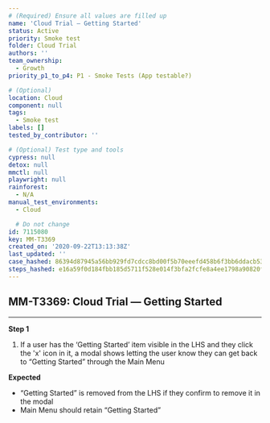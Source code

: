 ```yaml
---
# (Required) Ensure all values are filled up
name: 'Cloud Trial — Getting Started'
status: Active
priority: Smoke test
folder: Cloud Trial
authors: ''
team_ownership:
  - Growth
priority_p1_to_p4: P1 - Smoke Tests (App testable?)

# (Optional)
location: Cloud
component: null
tags:
  - Smoke test
labels: []
tested_by_contributor: ''

# (Optional) Test type and tools
cypress: null
detox: null
mmctl: null
playwright: null
rainforest:
  - N/A
manual_test_environments:
  - Cloud

  # Do not change
id: 7115080
key: MM-T3369
created_on: '2020-09-22T13:13:38Z'
last_updated: ''
case_hashed: 86394d87945a56bb929fd7cdcc8bd00f5b70eeefd458b6f3bb6ddacb5314adb9f1542869a3ebe81ace21dcf46eedabdd
steps_hashed: e16a59f0d184fbb185d5711f528e014f3bfa2fcfe8a4ee1798a90820fed2b17ae51dabff8b78b5b6c20188b1d3a6259e
---
```


<!-- (Auto-generated) Based on frontmatter's "key" and "name" -->

## MM-T3369: Cloud Trial — Getting Started

---

**Step 1**

1. If a user has the ‘Getting Started’ item visible in the LHS and they click the 'x' icon in it, a modal shows letting the user know they can get back to “Getting Started” through the Main Menu

**Expected**

- “Getting Started” is removed from the LHS if they confirm to remove it in the modal
- Main Menu should retain “Getting Started”
